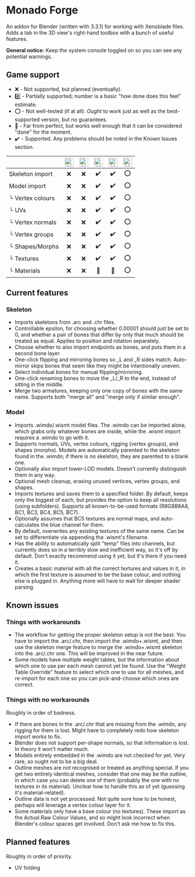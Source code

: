 # Monado Forge
An addon for Blender (written with 3.3.1) for working with Xenoblade files. Adds a tab in the 3D view's right-hand toolbox with a bunch of useful features.

**General notice:** Keep the system console toggled on so you can see any potential warnings.

## Game support
* :x: - Not supported, but planned (eventually).
* :hash: - Partially supported; number is a basic "how done does this feel" estimate.
* :o: - Not well-tested (if at all). _Ought_ to work just as well as the best-supported version, but no guarantees.
* :beginner: - Far from perfect, but works well enough that it can be considered "done" for the moment.
* :heavy_check_mark: - Supported. Any problems should be noted in the Known Issues section.

| | <img alt="XC1" src="https://www.xenoserieswiki.org/w/images/8/8d/Article_icon_-_Xenoblade_Chronicles.svg" width="24px"/> | <img alt="XCX" src="https://www.xenoserieswiki.org/w/images/3/3f/Article_icon_-_Xenoblade_Chronicles_X.svg" width="24px"/> | <img alt="XC2" src="https://www.xenoserieswiki.org/w/images/a/a8/Article_icon_-_Xenoblade_Chronicles_2.svg" width="24px"/> | <img alt="XC1DE" src="https://www.xenoserieswiki.org/w/images/6/6f/Article_icon_-_Xenoblade_Chronicles_Definitive_Edition.svg" width="24px"/> | <img alt="XC3" src="https://www.xenoserieswiki.org/w/images/b/bc/Article_icon_-_Xenoblade_Chronicles_3.svg" width="24px"/>
| --- | :---: | :---: | :---: | :---: | :---: |
| Skeleton import | :x: | :x: | :heavy_check_mark: | :heavy_check_mark: | :o: |
| Model import | :x: | :x: | :heavy_check_mark: | :heavy_check_mark: | :o: |
| └ Vertex colours | :x: | :x: | :heavy_check_mark: | :heavy_check_mark: | :o: |
| └ UVs | :x: | :x: | :heavy_check_mark: | :heavy_check_mark: | :o: |
| └ Vertex normals | :x: | :x: | :heavy_check_mark: | :heavy_check_mark: | :o: |
| └ Vertex groups | :x: | :x: | :heavy_check_mark: | :heavy_check_mark: | :o: |
| └ Shapes/Morphs | :x: | :x: | :heavy_check_mark: | :heavy_check_mark: | :o: |
| └ Textures | :x: | :x: | :heavy_check_mark: | :heavy_check_mark: | :o: |
| └ Materials | :x: | :x: | :beginner: | :beginner: | :o: |

## Current features
### Skeleton
* Imports skeletons from .arc and .chr files.
* Controllable epsilon, for choosing whether 0.00001 should just be set to 0, and whether a pair of bones that differ by only that much should be treated as equal. Applies to position and rotation separately.
* Choose whether to also import endpoints as bones, and puts them in a second bone layer.
* One-click flipping and mirroring bones so _L and _R sides match. Auto-mirror skips bones that seem like they might be intentionally uneven.
* Select individual bones for manual flipping/mirroring.
* One-click renaming bones to move the _L/_R to the end, instead of sitting in the middle.
* Merge two armatures, keeping only one copy of bones with the same name. Supports both "merge all" and "merge only if similar enough".

### Model
* Imports .wimdo/.wismt model files. The .wimdo can be imported alone, which grabs only whatever bones are inside, while the .wismt import requires a .wimdo to go with it.
* Supports normals, UVs, vertex colours, rigging (vertex groups), and shapes (morphs). Models are automatically parented to the skeleton found in the .wimdo; if there is no skeleton, they are parented to a blank one.
* Optionally also import lower-LOD models. Doesn't currently distinguish them in any way.
* Optional mesh cleanup, erasing unused vertices, vertex groups, and shapes.
* Imports textures and saves them to a specified folder. By default, keeps only the biggest of each, but provides the option to keep all resolutions (using subfolders). Supports all known-to-be-used formats (R8G8B8A8, BC1, BC3, BC4, BC5, BC7).
* Optionally assumes that BC5 textures are normal maps, and auto-calculates the blue channel for them.
* By default, overwrites any existing textures of the same name. Can be set to differentiate via appending the .wismt's filename.
* Has the ability to automatically split "temp" files into channels, but currently does so in a terribly slow and inefficient way, so it's off by default. Don't exactly recommend using it yet, but it's there if you need it.
* Creates a basic material with all the correct textures and values in it, in which the first texture is assumed to be the base colour, and nothing else is plugged in. Anything more will have to wait for deeper shader parsing.

## Known issues
### Things with workarounds
* The workflow for getting the proper skeleton setup is not the best. You have to import the .arc/.chr, then import the .wimdo+.wismt, and then use the skeleton merge feature to merge the .wimdo+.wismt skeleton into the .arc/.chr one. This will be improved in the near future.
* Some models have multiple weight tables, but the information about which one to use per each mesh cannot yet be found. Use the "Weight Table Override" feature to select which one to use for all meshes, and re-import for each one so you can pick-and-choose which ones are correct.
### Things with no workarounds
Roughly in order of badness.
* If there are bones in the .arc/.chr that are missing from the .wimdo, any rigging for them is lost. Might have to completely redo how skeleton import works to fix.
* Blender does not support per-shape normals, so that information is lost. In theory it won't matter much.
* Models entirely embedded in the .wimdo are not checked for yet. Very rare, so ought not to be a big deal.
* Outline meshes are not recognised or treated as anything special. If you get two entirely identical meshes, consider that one may be the outline, in which case you can delete one of them (probably the one with no textures in its material). Unclear how to handle this as of yet (guessing it's material-related).
* Outline data is not yet processed. Not quite sure how to be honest, perhaps will leverage a vertex colour layer for it.
* Some materials only have a base colour (no textures). These import as the Actual Raw Colour Values, and so might look incorrect when Blender's colour spaces get involved. Don't ask me how to fix this.

## Planned features
Roughly in order of priority.
* UV folding

